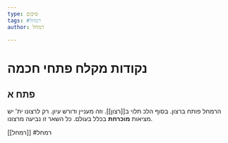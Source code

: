 ```yaml
---
type: סיכום
tags: #רמחל 
author: רמחל

---
```


# נקודות מקלח פתחי חכמה

## פתח א
הרמחל פותח ברצון. בסוף הלכ תלוי ב[[רצון]]. וזה מעניין ודורש עיון.
רק לרצונו ית' יש מציאות **מוכרחת** בכלל בעולם. כל השאר זו נביעה מרצונו.


[[רמחל]] #רמחל 